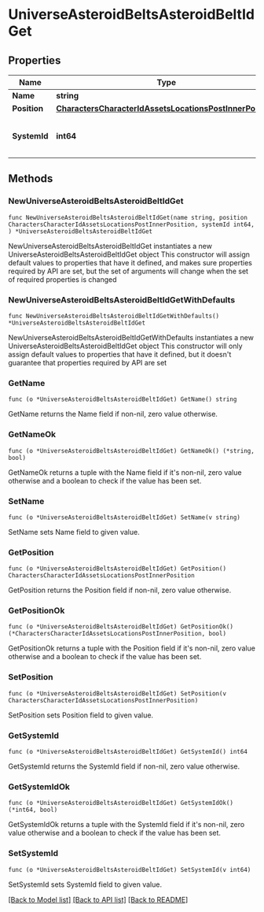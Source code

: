# UniverseAsteroidBeltsAsteroidBeltIdGet

## Properties

Name | Type | Description | Notes
------------ | ------------- | ------------- | -------------
**Name** | **string** |  | 
**Position** | [**CharactersCharacterIdAssetsLocationsPostInnerPosition**](CharactersCharacterIdAssetsLocationsPostInnerPosition.md) |  | 
**SystemId** | **int64** | The solar system this asteroid belt is in | 

## Methods

### NewUniverseAsteroidBeltsAsteroidBeltIdGet

`func NewUniverseAsteroidBeltsAsteroidBeltIdGet(name string, position CharactersCharacterIdAssetsLocationsPostInnerPosition, systemId int64, ) *UniverseAsteroidBeltsAsteroidBeltIdGet`

NewUniverseAsteroidBeltsAsteroidBeltIdGet instantiates a new UniverseAsteroidBeltsAsteroidBeltIdGet object
This constructor will assign default values to properties that have it defined,
and makes sure properties required by API are set, but the set of arguments
will change when the set of required properties is changed

### NewUniverseAsteroidBeltsAsteroidBeltIdGetWithDefaults

`func NewUniverseAsteroidBeltsAsteroidBeltIdGetWithDefaults() *UniverseAsteroidBeltsAsteroidBeltIdGet`

NewUniverseAsteroidBeltsAsteroidBeltIdGetWithDefaults instantiates a new UniverseAsteroidBeltsAsteroidBeltIdGet object
This constructor will only assign default values to properties that have it defined,
but it doesn't guarantee that properties required by API are set

### GetName

`func (o *UniverseAsteroidBeltsAsteroidBeltIdGet) GetName() string`

GetName returns the Name field if non-nil, zero value otherwise.

### GetNameOk

`func (o *UniverseAsteroidBeltsAsteroidBeltIdGet) GetNameOk() (*string, bool)`

GetNameOk returns a tuple with the Name field if it's non-nil, zero value otherwise
and a boolean to check if the value has been set.

### SetName

`func (o *UniverseAsteroidBeltsAsteroidBeltIdGet) SetName(v string)`

SetName sets Name field to given value.


### GetPosition

`func (o *UniverseAsteroidBeltsAsteroidBeltIdGet) GetPosition() CharactersCharacterIdAssetsLocationsPostInnerPosition`

GetPosition returns the Position field if non-nil, zero value otherwise.

### GetPositionOk

`func (o *UniverseAsteroidBeltsAsteroidBeltIdGet) GetPositionOk() (*CharactersCharacterIdAssetsLocationsPostInnerPosition, bool)`

GetPositionOk returns a tuple with the Position field if it's non-nil, zero value otherwise
and a boolean to check if the value has been set.

### SetPosition

`func (o *UniverseAsteroidBeltsAsteroidBeltIdGet) SetPosition(v CharactersCharacterIdAssetsLocationsPostInnerPosition)`

SetPosition sets Position field to given value.


### GetSystemId

`func (o *UniverseAsteroidBeltsAsteroidBeltIdGet) GetSystemId() int64`

GetSystemId returns the SystemId field if non-nil, zero value otherwise.

### GetSystemIdOk

`func (o *UniverseAsteroidBeltsAsteroidBeltIdGet) GetSystemIdOk() (*int64, bool)`

GetSystemIdOk returns a tuple with the SystemId field if it's non-nil, zero value otherwise
and a boolean to check if the value has been set.

### SetSystemId

`func (o *UniverseAsteroidBeltsAsteroidBeltIdGet) SetSystemId(v int64)`

SetSystemId sets SystemId field to given value.



[[Back to Model list]](../README.md#documentation-for-models) [[Back to API list]](../README.md#documentation-for-api-endpoints) [[Back to README]](../README.md)


